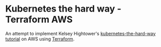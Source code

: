 # Kubernetes the hard way - Terraform AWS

An attempt to implement Kelsey Hightower's [kubernetes-the-hard-way tutorial](https://github.com/kelseyhightower/kubernetes-the-hard-way) on AWS using [Terraform](https://www.terraform.io).
